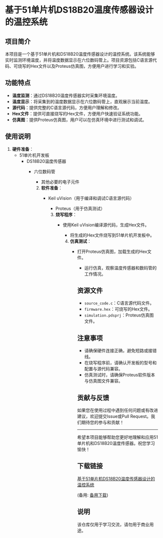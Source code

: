# 基于51单片机DS18B20温度传感器设计的温控系统

## 项目简介

本项目是一个基于51单片机和DS18B20温度传感器设计的温控系统。该系统能够实时监测环境温度，并将温度数据显示在六位数码管上。项目资源包括C语言源代码、可烧写的Hex文件以及Proteus仿真图，方便用户进行学习和实验。

## 功能特点

- **温度监测**：通过DS18B20温度传感器实时采集环境温度。
- **温度显示**：将采集到的温度数据显示在六位数码管上，直观展示当前温度。
- **源代码**：提供完整的C语言源代码，方便用户理解和修改。
- **Hex文件**：提供可直接烧写的Hex文件，方便用户快速验证系统功能。
- **仿真图**：提供Proteus仿真图，用户可以在仿真环境中进行测试和调试。

## 使用说明

1. **硬件准备**：
   - 51单片机开发板
      - DS18B20温度传感器
         - 六位数码管
            - 其他必要的电子元件

            2. **软件准备**：
               - Keil uVision（用于编译和调试C语言源代码）
                  - Proteus（用于仿真测试）

                  3. **烧写程序**：
                     - 使用Keil uVision编译源代码，生成Hex文件。
                        - 将生成的Hex文件烧写到51单片机开发板中。

                        4. **仿真测试**：
                           - 打开Proteus仿真图，加载生成的Hex文件。
                              - 运行仿真，观察温度传感器和数码管的工作情况。

                              ## 资源文件

                              - `source_code.c`：C语言源代码文件。
                              - `firmware.hex`：可烧写的Hex文件。
                              - `simulation.pdsprj`：Proteus仿真图文件。

                              ## 注意事项

                              - 请确保硬件连接正确，避免短路或接错线。
                              - 在烧写程序前，请确认开发板的型号和配置与源代码兼容。
                              - 仿真测试时，请确保Proteus软件版本与仿真图文件兼容。

                              ## 贡献与反馈

                              如果您在使用过程中遇到任何问题或有改进建议，欢迎提交Issue或Pull Request。我们期待您的参与和贡献！

                              ---

                              希望本项目能够帮助您更好地理解和应用51单片机和DS18B20温度传感器。祝您学习愉快！

                              ## 下载链接
                              [基于51单片机DS18B20温度传感器设计的温控系统](https://pan.quark.cn/s/ce9697210989) 

                              (备用: [备用下载](https://pan.baidu.com/s/1BYbkrAcvNRzJlpHTuLQRfw?pwd=1234))

                              ## 说明

                              该仓库仅用于学习交流，请勿用于商业用途。
